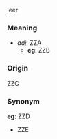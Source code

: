 leer
### Meaning
+ _adj_: ZZA
    + __eg__: ZZB

### Origin

ZZC

### Synonym

__eg__: ZZD

+ ZZE


